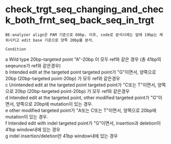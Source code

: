 # check_trgt_seq_changing_and_check_both_frnt_seq_back_seq_in_trgt


	BE-analyzer align은 PAM 기준으로 60bp. 이후, code로 분석시에는 앞에 19bp는 제외시키고 edit base 기준으로 양쪽 20bp를 분석.											
												
	Condition											
a	Wild type	20bp-targeted point "A"-20bp 이 모두 ref와 같은 경우 (총 41bp의 seqeunce가 ref와 같은경우)										
b	Intended edit at the targeted point	targeted point가 "G"이면서, 양쪽으로 20bp (20bp-targeted point-20bp) 가 모두 ref와 같은경우										
c	Unintended edit at the targeted point	targeted point가 "C또는 T"이면서, 양쪽으로 20bp (20bp-targeted point-20bp) 가 모두 ref와 같은경우										
d	Intended edit at the targeted point, other modified	targeted point가 "G"이면서, 양쪽으로 20bp에 mutation이 있는 경우.										
e	other modified	targeted point가 "A또는 C또는 T"이면서, 양쪽으로 20bp에 mutation이 있는 경우. 										
f	Intended edit with indel	targeted point가 "G"이면서, insertion과 deletion이 41bp window내에 있는 경우										
g	indel	insertion/deletion만 41bp window내에 있는 경우										
